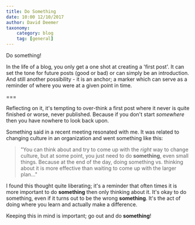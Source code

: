 ```yaml
---
title: Do Something
date: 10:00 12/10/2017
author: David Deemer
taxonomy:
    category: blog
    tag: [general]
---
```


Do something!

In the life of a blog, you only get a one shot at creating a 'first post'. It can set the tone for future posts (good or bad) or can simply be an introduction. And still another possibility - it is an anchor; a marker which can serve as a reminder of where you were at a given point in time.

===

Reflecting on it, it's tempting to over-think a first post where it never is quite finished or worse, never published. Because if you don't start *somewhere* then you have nowhere to look back upon.

Something said in a recent meeting resonated with me. It was related to changing culture in an organization and went something like this:
> "You can think about and try to come up with the _right_ way to change culture, but at some point, you just need to do __something__, even small things. Because at the end of the day, doing something vs. thinking about it is more effective than waiting to come up with the larger plan..."

I found this thought quite liberating; it's a reminder that often times it is more important to do __something__ then only thinking about it. It's okay to do something, even if it turns out to be the wrong __something__. It's the act of doing where you learn and actually make a difference.

Keeping this in mind is important; go out and do __something__!
